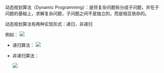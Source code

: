 
动态规划算法（Dynamic Programming）：是将复杂问题拆分成子问题，并在子问题的基础上，求解复杂问题，子问题之间不是独立的，而是相互依存的。

动态规划算法有两种实现形式：递归，非递归


例如：
    ![](https://img2022.cnblogs.com/blog/1694759/202201/1694759-20220125151533841-1852720331.png)

- 递归算法：
    ![](https://img2022.cnblogs.com/blog/1694759/202201/1694759-20220125151412068-166489080.png)
    
- 非递归算法：
    
    ![](https://img2022.cnblogs.com/blog/1694759/202201/1694759-20220125151459730-2051092215.png)
    